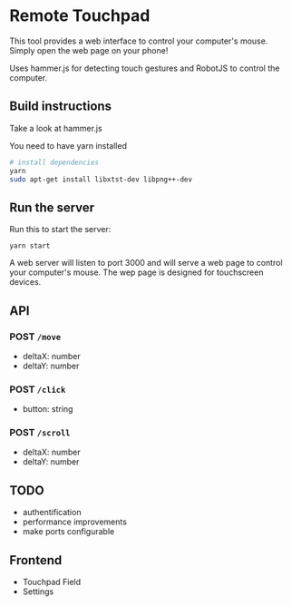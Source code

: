 # Remote Touchpad

This tool provides a web interface to control your computer's mouse. Simply open the web page on your phone!

Uses hammer.js for detecting touch gestures and RobotJS to control the computer.

## Build instructions

Take a look at hammer.js

You need to have yarn installed

``` sh
# install dependencies
yarn
sudo apt-get install libxtst-dev libpng++-dev
```

## Run the server

Run this to start the server:

```
yarn start
```

A web server will listen to port 3000 and will serve a web page to control your computer's mouse. The wep page is designed for touchscreen devices.

## API

### POST `/move`

- deltaX: number
- deltaY: number

### POST `/click`

- button: string

### POST `/scroll`

- deltaX: number
- deltaY: number

## TODO

- authentification
- performance improvements
- make ports configurable

## Frontend

- Touchpad Field
- Settings
